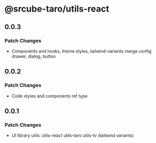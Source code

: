 # @srcube-taro/utils-react

## 0.0.3

### Patch Changes

- Components and hooks, theme styles, tailwind-variants merge config
    drawer, dialog, button

## 0.0.2

### Patch Changes

- Code styles and components ref type

## 0.0.1

### Patch Changes

- UI library utils:
  utils-react
  utils-taro
  utils-tv (tailwind variants)
